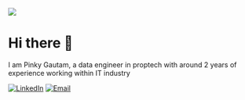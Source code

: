 ![](https://komarev.com/ghpvc/?username=ppkgtmm&style=for-the-badge)

# Hi there 👋
I am Pinky Gautam, a data engineer in proptech with around 2 years of experience working within IT industry

[![LinkedIn](https://img.shields.io/badge/linkedin-%230077B5.svg?&style=for-the-badge&logo=linkedin&logoColor=white)](https://www.linkedin.com/in/pinky-gautam/)
[![Email](https://img.shields.io/badge/email-D14836?&style=for-the-badge&logo=gmail&logoColor=white)](mailto:pinky.gtm@outlook.com)

